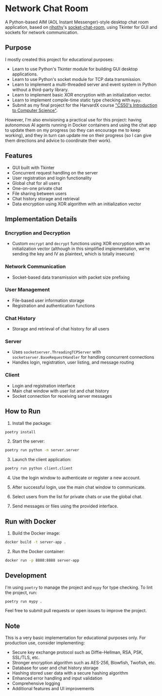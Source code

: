 # Network Chat Room

A Python-based AIM (AOL Instant Messenger)-style desktop chat room application, based on [rihothy](https://github.com/rihothy)'s [socket-chat-room](https://github.com/rihothy/socket-chat-room), using Tkinter for GUI and sockets for network communication.

## Purpose

I mostly created this project for educational purposes: 

- Learn to use Python's Tkinter module for building GUI desktop applications.
- Learn to use Python's socket module for TCP data transmission.
- Learn to implement a multi-threaded server and event system in Python without a third-party library.
- Learn to implement basic XOR encryption with an initialization vector.
- Learn to implement compile-time static type checking with `mypy`.
- Submit as my final project for the HarvardX course ["CS50's Introduction to Computer Science"](https://learning.edx.org/course/course-v1:HarvardX+CS50+X/home).

However, I'm also envisioning a practical use for this project: having autonomous AI agents running in Docker containers and using the chat app to update them on my progress (so they can encourage me to keep working), and they in turn can update me on their progress (so I can give them directions and advice to coordinate their work).

## Features

- GUI built with Tkinter
- Concurrent request handling on the server
- User registration and login functionality
- Global chat for all users
- One-on-one private chat
- File sharing between users
- Chat history storage and retrieval
- Data encryption using XOR algorithm with an initialization vector

## Implementation Details

### Encryption and Decryption
- Custom `encrypt` and `decrypt` functions using XOR encryption with an initialization vector (although in this simplified implementation, we're sending the key and IV as plaintext, which is totally insecure)

### Network Communication
- Socket-based data transmission with packet size prefixing

### User Management
- File-based user information storage
- Registration and authentication functions

### Chat History
- Storage and retrieval of chat history for all users

### Server
- Uses `socketserver.ThreadingTCPServer` with `socketserver.BaseRequestHandler` for handling concurrent connections
- Handles login, registration, user listing, and message routing

### Client
- Login and registration interface
- Main chat window with user list and chat history
- Socket connection for receiving server messages

## How to Run

1. Install the package:
```bash
poetry install
```

2. Start the server:
```bash
poetry run python -m server.server
```

3. Launch the client application:
```bash
poetry run python client.client
```

4. Use the login window to authenticate or register a new account.

5. After successful login, use the main chat window to communicate.

6. Select users from the list for private chats or use the global chat.

7. Send messages or files using the provided interface.

## Run with Docker

1. Build the Docker image:
```bash
docker build -t server-app .
```

2. Run the Docker container:
```bash
docker run -p 8888:8888 server-app
```

## Development

I'm using `poetry` to manage the project and `mypy` for type checking. To lint the project, run:

```bash
poetry run mypy .
```

Feel free to submit pull requests or open issues to improve the project.

## Note

This is a very basic implementation for educational purposes only. For production use, consider implementing:

- Secure key exchange protocol such as Diffie-Hellman, RSA, PSK, SSL/TLS, etc.
- Stronger encryption algorithm such as AES-256, Blowfish, Twofish, etc.
- Database for user and chat history storage
- Hashing stored user data with a secure hashing algorithm
- Enhanced error handling and input validation
- Comprehensive logging
- Additional features and UI improvements
